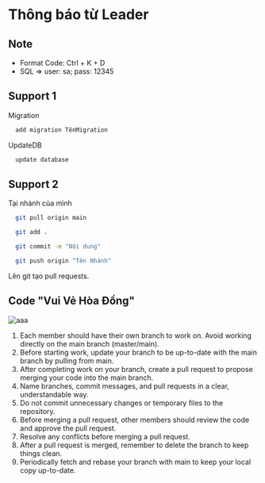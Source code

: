 ﻿# Thông báo từ Leader


## Note
- Format Code: Ctrl + K + D
- SQL => user: sa; pass: 12345


## Support 1
Migration
```bash
  add migration TênMigration
```

UpdateDB
```bash
  update database 
```


## Support 2
Tại nhánh của mình

```bash
  git pull origin main
```

```bash
  git add .
```
```bash
  git commit -m "Nội dung"
```
```bash
  git push origin "Tên Nhánh"
```

Lên git tạo pull requests.

## Code "Vui Vẻ Hòa Đồng"

![aaa](https://github.com/Vietnhan0802/P-SEP490/assets/93634229/ebb98f5c-1970-424e-8dfb-57b989c22642)


1. Each member should have their own branch to work on. Avoid working directly on the main branch (master/main).
2. Before starting work, update your branch to be up-to-date with the main branch by pulling from main.
3. After completing work on your branch, create a pull request to propose merging your code into the main branch.
4. Name branches, commit messages, and pull requests in a clear, understandable way.
5. Do not commit unnecessary changes or temporary files to the repository.
6. Before merging a pull request, other members should review the code and approve the pull request.
7. Resolve any conflicts before merging a pull request.
8. After a pull request is merged, remember to delete the branch to keep things clean.
9. Periodically fetch and rebase your branch with main to keep your local copy up-to-date.
